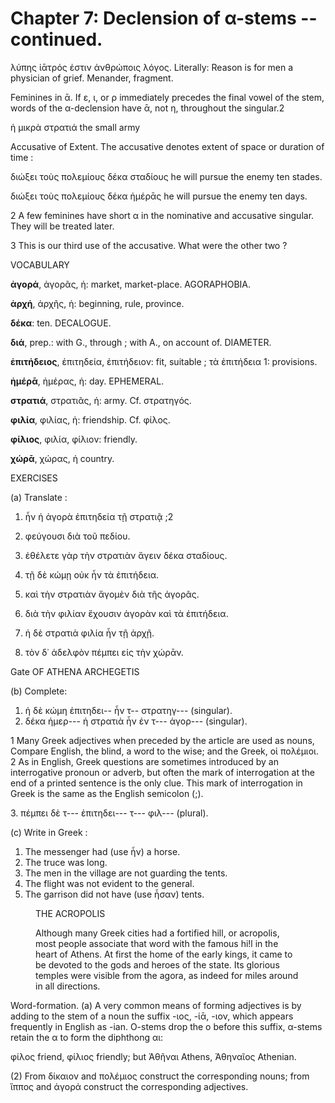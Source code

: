 # Chapter 7: Declension of α-stems -- continued.


<quote>λύπης ἰᾱτρός ἐστιν ἀνθρώποις λόγος.
</quote>
<quote>Literally: Reason is for men a physician of grief.
</quote>
<bibl>Menander, fragment.
</bibl>




<div type="textpart" subtype="para" n="36">
Feminines in ᾱ. If ε, ι, or ρ immediately precedes
the final vowel of the stem, words of the α-declension have
ᾱ, not η, throughout the singular.2

ἡ μικρὰ στρατιά the small army

<div type="textpart" subtype="para" n="37">
Accusative of Extent. The accusative denotes extent
of space or duration of time :

διώξει τοὺς πολεμίους δέκα σταδίους
he will pursue the enemy ten stades.

διώξει τοὺς πολεμίους δέκα ἡμέρᾱς
he will pursue the enemy ten days.





2 A few feminines have short α in the nominative and accusative singular.
They will be treated later.

3 This is our third use of the accusative. What were the other two ?


<pb n="20"/>

<div type="textpart" subtype="para" n="38">
VOCABULARY



**ἀγορά**, ἀγορᾶς, ἡ: market, market-place. AGORAPHOBIA.



**ἀρχή**, ἀρχῆς, ἡ: beginning, rule, province.



**δέκα**: ten. DECALOGUE.



**διά**, prep.: with G., through ; with A., on account of. DIAMETER.



**ἐπιτήδειος**, ἐπιτηδεία, ἐπιτήδειον: fit, suitable ; τὰ ἐπιτήδεια 1: provisions.



**ἡμέρᾱ**, ἡμέρας, ἡ: day. EPHEMERAL.



**στρατιά**, στρατιᾶς, ἡ: army. Cf. στρατηγός.




**φιλία**, φιλίας, ἡ: friendship. Cf. φίλος.



**φίλιος**, φιλία, φίλιον: friendly.



**χώρᾱ**, χώρας, ἡ country.

<div type="textpart" subtype="para" n="39">
EXERCISES

(a) Translate :

1. ἦν ἡ ἀγορὰ ἐπιτηδεία τῇ στρατιᾷ ;2
2. φεύγουσι διὰ τοῦ πεδίου.
3. ἐθέλετε γὰρ τὴν στρατιὰν ἄγειν δέκα σταδίους.
4. τῇ δὲ κώμῃ οὐκ ἦν τὰ ἐπιτήδεια.

5. καὶ τὴν στρατιὰν ἄγομὲν διὰ τῆς ἀγορᾶς.
6. διὰ τὴν φιλίαν ἔχουσιν ἀγορὰν καὶ τὰ ἐπιτήδεια.
7. ἡ δὲ στρατιὰ φιλία ἦν τῇ ἀρχῇ.

8. τὸν δ᾽ ἀδελφὸν πέμπει εἰς τὴν χώρᾱν.

Gate OF ATHENA ARCHEGETIS

(b) Complete:
1. ἡ δὲ κώμη ἐπιτηδει-- ἦν τ-- στρατηγ--- (singular).
2. δέκα ἡμερ--- ἡ στρατιὰ ἦν ἐν τ--- ἀγορ--- (singular).







1 Many Greek adjectives when preceded by the article are used as nouns, Compare English, the blind, a word to the wise; and the Greek, οἱ πολέμιοι.
2 As in English, Greek questions are sometimes introduced by an interrogative pronoun or adverb, but often the mark of interrogation at the end of a printed sentence is the only clue. This mark of interrogation in Greek is the same as the English semicolon (;).


<pb n="21"/>
3. πέμπει δὲ τ--- ἐπιτηδει--- τ--- φιλ--- (plural).

(c) Write in Greek :

1. The messenger had (use ἦν) a horse.
2. The truce was long.
3. The men in the village are not guarding the tents.
4. The flight was not evident to the general.
5. The garrison did not have (use ἦσαν) tents.

<figure><head>THE ACROPOLIS</head>

Although many Greek cities had a fortified hill, or acropolis, most people
associate that word with the famous hi!l in the heart of Athens. At first the
home of the early kings, it came to be devoted to the gods and heroes of the
state. Its glorious temples were visible from the agora, as indeed for miles
around in all directions.</figure>

<div type="textpart" subtype="para" n="40">
Word-formation.
(a) A very common means of
forming adjectives is by adding to the stem of a noun
the suffix -ιος, -ίᾱ, -ιον, which appears frequently in English as -ian. O-stems drop the o before this suffix, α-stems retain the α to form the diphthong αι:

φίλος friend, φίλιος friendly;
but Ἀθῆναι Athens, Ἀθηναῖος Athenian.

(2) From δίκαιον and πολέμιος construct the corresponding nouns; from ἵππος and ἀγορά construct the corresponding adjectives.

<pb n="22"/>




